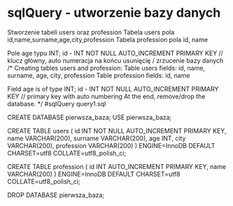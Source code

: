 # sqlQuery - utworzenie bazy danych
Stworzenie tabeli users oraz profession
Tabela users pola id,name,surname,age,city,profession
Tabela profession pola id, name

Pole age typu INT;
id - INT NOT NULL AUTO_INCREMENT PRIMARY KEY // klucz główny, auto numeracja
na końcu usunięcię / zrzucenie bazy danych
/*
Creating tables users and profession:
Table users fields: id, name, surname, age, city, profession
Table profession fields: id, name

Field age is of type INT;
id - INT NOT NULL AUTO_INCREMENT PRIMARY KEY // primary key with auto numbering
At the end, remove/drop the database.
*/
#sqlQuery
query1.sql

CREATE DATABASE pierwsza_baza;
USE pierwsza_baza;

CREATE TABLE users (
id INT NOT NULL AUTO_INCREMENT PRIMARY KEY,
name VARCHAR(200),
surname VARCHAR(200),
age INT,
city VARCHAR(200),
profession VARCHAR(200)
) ENGINE=InnoDB DEFAULT CHARSET=utf8 COLLATE=utf8_polish_ci;

CREATE TABLE profession (
id INT AUTO_INCREMENT PRIMARY KEY,
name VARCHAR(200)
) ENGINE=InnoDB DEFAULT CHARSET=utf8 COLLATE=utf8_polish_ci;

DROP DATABASE pierwsza_baza;
